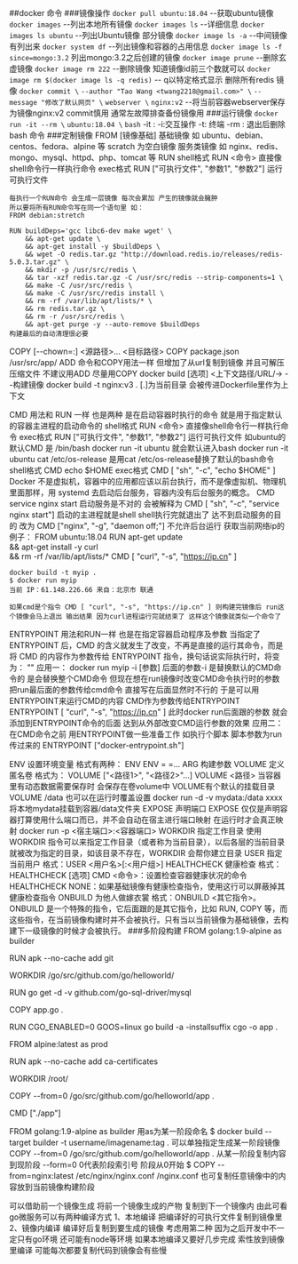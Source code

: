 ##docker 命令
###镜像操作
`docker pull ubuntu:18.04`	--获取ubuntu镜像
`docker images` --列出本地所有镜像 
`docker images ls`	--详细信息
`docker images ls ubuntu`	--列出Ubuntu镜像 部分镜像
`docker image ls -a` --中间镜像有列出来
`docker system df`  --列出镜像和容器的占用信息
`docker image ls -f since=mongo:3.2` 列出mongo:3.2之后创建的镜像
`docker image prune`	--删除玄虚镜像
`docker image rm 222` --删除镜像 知道镜像id前三个数就可以
`docker image rm $(docker image ls -q redis)`  -- q以特定格式显示 删除所有redis
镜像
`docker commit \`
    `--author "Tao Wang <twang2218@gmail.com>" \`
    `--message "修改了默认网页" \`
    `webserver \`
    `nginx:v2`	--将当前容器webserver保存为镜像nginx:v2 commit慎用 通常左故障排查备份镜像用
###运行镜像
`docker run -it --rm \`
    `ubuntu:18.04 \`
    `bash`
-it : -i:交互操作 -t: 终端
-rm : 退出后删除
bash 命令
###定制镜像
FROM [镜像基础] 
	基础镜像 如 ubuntu、debian、centos、fedora、alpine 等 scratch 为空白镜像
	服务类镜像 如 nginx、redis、mongo、mysql、httpd、php、tomcat 等
RUN 
	shell格式
		RUN <命令>  直接像shell命令行一样执行命令
	exec格式
		RUN ["可执行文件", "参数1", "参数2"] 运行可执行文件

	每执行一个RUN命令 会生成一层镜像 每次会累加 产生的镜像就会臃肿
	所以要将所有RUN命令写在同一个语句里 如：
	FROM debian:stretch

	RUN buildDeps='gcc libc6-dev make wget' \
		&& apt-get update \
		&& apt-get install -y $buildDeps \
		&& wget -O redis.tar.gz "http://download.redis.io/releases/redis-5.0.3.tar.gz" \
		&& mkdir -p /usr/src/redis \
		&& tar -xzf redis.tar.gz -C /usr/src/redis --strip-components=1 \
		&& make -C /usr/src/redis \
		&& make -C /usr/src/redis install \
		&& rm -rf /var/lib/apt/lists/* \
		&& rm redis.tar.gz \
		&& rm -r /usr/src/redis \
		&& apt-get purge -y --auto-remove $buildDeps 
	构建最后的自动清理很必要
COPY [--chown=<user>:<group>] <源路径>... <目标路径>
	COPY package.json /usr/src/app/
ADD 命令和COPY用法一样 但增加了从url复制到镜像 并且可解压压缩文件 不建议用ADD 尽量用COPY
docker build [选项] <上下文路径/URL/->  --构建镜像
	docker build -t nginx:v3 . [.]为当前目录 会被传进Dockerfile里作为上下文

CMD 用法和 RUN 一样 也是两种 是在启动容器时执行的命令 就是用于指定默认的容器主进程的启动命令的
	shell格式
		RUN <命令>  直接像shell命令行一样执行命令
	exec格式
		RUN ["可执行文件", "参数1", "参数2"] 运行可执行文件
	如ubuntu的默认CMD 是 /bin/bash
	docker run -it ubuntu 就会默认进入bash
	docker run -it ubuntu cat /etc/os-release 是用cat /etc/os-release替换了默认的bash命令
	shell格式 CMD echo $HOME
	exec格式 CMD [ "sh", "-c", "echo $HOME" ]
	Docker 不是虚拟机，容器中的应用都应该以前台执行，而不是像虚拟机、物理机里面那样，用 systemd 去启动后台服务，容器内没有后台服务的概念。
	CMD service nginx start 启动服务是不对的 会被解释为 CMD [ "sh", "-c", "service nginx start"] 启动的主进程就是shell shell执行完就退出了 达不到启动服务的目的
	改为 CMD ["nginx", "-g", "daemon off;"] 不允许后台运行
	获取当前网络ip的例子：
	FROM ubuntu:18.04
	RUN apt-get update \
		&& apt-get install -y curl \
		&& rm -rf /var/lib/apt/lists/*
	CMD [ "curl", "-s", "https://ip.cn" ]

	docker build -t myip .
	$ docker run myip
	当前 IP：61.148.226.66 来自：北京市 联通

	如果cmd是个指令 CMD [ "curl", "-s", "https://ip.cn" ] 则构建完镜像后 run这个镜像会马上退出 输出结果 因为curl进程运行完就结束了 这样这个镜像就类似一个命令了

ENTRYPOINT 用法和RUN一样 也是在指定容器启动程序及参数
	当指定了 ENTRYPOINT 后，CMD 的含义就发生了改变，不再是直接的运行其命令，而是将 CMD 的内容作为参数传给 ENTRYPOINT 指令，换句话说实际执行时，将变为：
	<ENTRYPOINT> "<CMD>"
	应用一：
		docker run myip -i [参数]  后面的参数-i 是替换默认的CMD命令的 是会替换整个CMD命令 
		但现在想在run镜像时改变CMD命令执行时的参数 把run最后面的参数传给cmd命令 直接写在后面显然时不行的
		于是可以用ENTRYPOINT来运行CMD的内容 CMD作为参数传给ENTRYPOINT
		ENTRYPOINT [ "curl", "-s", "https://ip.cn" ] 
		此时docker run后面跟的参数 就会添加到ENTRYPOINT命令的后面 达到从外部改变CMD运行参数的效果
	应用二：
		在CMD命令之前 用ENTRYPOINT做一些准备工作 如执行个脚本 脚本参数为run传过来的
		ENTRYPOINT ["docker-entrypoint.sh"]
	
ENV 设置环境变量 格式有两种：
	ENV <key> <value>
	ENV <key1>=<value1> <key2>=<value2>...
ARG 构建参数
VOLUME 定义匿名卷 格式为：
	VOLUME ["<路径1>", "<路径2>"...]
	VOLUME <路径>
	当容器里有动态数据需要保存时 会保存在卷volume中 VOLUME有个默认的挂载目录 VOLUME /data
	也可以在运行时覆盖设置
	docker run -d -v mydata:/data xxxx
	将本地mydata挂载到容器/data文件夹
EXPOSE 声明端口 EXPOSE 仅仅是声明容器打算使用什么端口而已，并不会自动在宿主进行端口映射
	在运行时才会真正映射 docker run -p <宿主端口>:<容器端口>
WORKDIR 指定工作目录
	使用 WORKDIR 指令可以来指定工作目录（或者称为当前目录），以后各层的当前目录就被改为指定的目录，如该目录不存在，WORKDIR 会帮你建立目录
USER 指定当前用户
	格式：USER <用户名>[:<用户组>]
HEALTHCHECK 健康检查
	格式：
		HEALTHCHECK [选项] CMD <命令>：设置检查容器健康状况的命令
		HEALTHCHECK NONE：如果基础镜像有健康检查指令，使用这行可以屏蔽掉其健康检查指令
ONBUILD 为他人做嫁衣裳
	格式：ONBUILD <其它指令>。
	ONBUILD 是一个特殊的指令，它后面跟的是其它指令，比如 RUN, COPY 等，而这些指令，在当前镜像构建时并不会被执行。只有当以当前镜像为基础镜像，去构建下一级镜像的时候才会被执行。
###多阶段构建
FROM golang:1.9-alpine as builder

RUN apk --no-cache add git

WORKDIR /go/src/github.com/go/helloworld/

RUN go get -d -v github.com/go-sql-driver/mysql

COPY app.go .

RUN CGO_ENABLED=0 GOOS=linux go build -a -installsuffix cgo -o app .

FROM alpine:latest as prod

RUN apk --no-cache add ca-certificates

WORKDIR /root/

COPY --from=0 /go/src/github.com/go/helloworld/app .

CMD ["./app"]

FROM golang:1.9-alpine as builder 用as为某一阶段命名
$ docker build --target builder -t username/imagename:tag .  可以单独指定生成某一阶段镜像
COPY --from=0 /go/src/github.com/go/helloworld/app . 从某一阶段复制内容到现阶段 --form=0 0代表阶段索引号 阶段从0开始
$ COPY --from=nginx:latest /etc/nginx/nginx.conf /nginx.conf 也可复制任意镜像中的内容放到当前镜像构建阶段


可以借助前一个镜像生成 将前一个镜像生成的产物 复制到下一个镜像内
由此可看 go微服务可以有两种编译方式
1、本地编译 把编译好的可执行文件复制到镜像里
2、镜像内编译 编译好后复制到要生成的镜像
考虑用第二种 因为之后开发中不一定只有go环境 还可能有node等环境
如果本地编译又要好几步完成 索性放到镜像里编译 可能每次都要复制代码到镜像会有些慢
